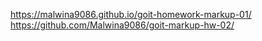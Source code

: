 https://malwina9086.github.io/goit-homework-markup-01/
https://github.com/Malwina9086/goit-markup-hw-02/
